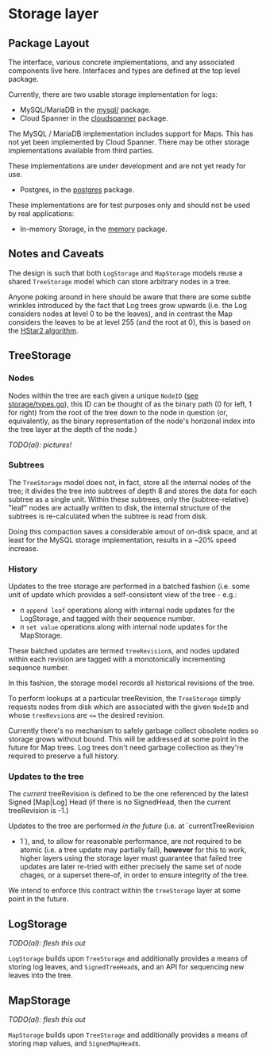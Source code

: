 # Storage layer

## Package Layout

The interface, various concrete implementations, and any associated components
live here. Interfaces and types are defined at the top level package.

Currently, there are two usable storage implementation for logs:

*   MySQL/MariaDB in the [mysql/](mysql) package.
*   Cloud Spanner in the [cloudspanner](cloudspanner) package.

The MySQL / MariaDB implementation includes support for Maps. This has not yet
been implemented by Cloud Spanner. There may be other storage implementations
available from third parties.

These implementations are under development and are not yet ready for use.

*   Postgres, in the [postgres](postgres) package.

These implementations are for test purposes only and should not be used by real
applications:

*   In-memory Storage, in the [memory](memory) package.

## Notes and Caveats

The design is such that both `LogStorage` and `MapStorage` models reuse a shared
`TreeStorage` model which can store arbitrary nodes in a tree.

Anyone poking around in here should be aware that there are some subtle wrinkles
introduced by the fact that Log trees grow upwards (i.e. the Log considers nodes
at level 0 to be the leaves), and in contrast the Map considers the leaves to be
at level 255 (and the root at 0), this is based on the
[HStar2 algorithm](https://www.links.org/files/RevocationTransparency.pdf).

## TreeStorage

### Nodes

Nodes within the tree are each given a unique `NodeID`
([see storage/types.go](storage/types.go)), this ID can be thought of as the
binary path (0 for left, 1 for right) from the root of the tree down to the node
in question (or, equivalently, as the binary representation of the node's
horizonal index into the tree layer at the depth of the node.)

*TODO(al): pictures!*

### Subtrees

The `TreeStorage` model does not, in fact, store all the internal nodes of the
tree; it divides the tree into subtrees of depth 8 and stores the data for each
subtree as a single unit. Within these subtrees, only the (subtree-relative)
"leaf" nodes are actually written to disk, the internal structure of the
subtrees is re-calculated when the subtree is read from disk.

Doing this compaction saves a considerable amout of on-disk space, and at least
for the MySQL storage implementation, results in a ~20% speed increase.

### History

Updates to the tree storage are performed in a batched fashion (i.e. some unit
of update which provides a self-consistent view of the tree - e.g.:

*   *n* `append leaf` operations along with internal node updates for the
    LogStorage, and tagged with their sequence number.
*   *n* `set value` operations along with internal node updates for the
    MapStorage.

These batched updates are termed `treeRevision`s, and nodes updated within each
revision are tagged with a monotonically incrementing sequence number.

In this fashion, the storage model records all historical revisions of the tree.

To perform lookups at a particular treeRevision, the `TreeStorage` simply
requests nodes from disk which are associated with the given `NodeID` and whose
`treeRevsion`s are `<=` the desired revision.

Currently there's no mechanism to safely garbage collect obsolete nodes so
storage grows without bound. This will be addressed at some point in the future
for Map trees. Log trees don't need garbage collection as they're required to
preserve a full history.

### Updates to the tree

The *current* treeRevision is defined to be the one referenced by the latest
Signed [Map|Log] Head (if there is no SignedHead, then the current treeRevision
is -1.)

Updates to the tree are performed *in the future* (i.e. at `currentTreeRevision
+ 1`), and, to allow for reasonable performance, are not required to be atomic
(i.e. a tree update may partially fail), **however** for this to work, higher
layers using the storage layer must guarantee that failed tree updates are later
re-tried with either precisely the same set of node chages, or a superset
there-of, in order to ensure integrity of the tree.

We intend to enforce this contract within the `treeStorage` layer at some point
in the future.

## LogStorage

*TODO(al): flesh this out*

`LogStorage` builds upon `TreeStorage` and additionally provides a means of
storing log leaves, and `SignedTreeHead`s, and an API for sequencing new leaves
into the tree.

## MapStorage

*TODO(al): flesh this out*

`MapStorage` builds upon `TreeStorage` and additionally provides a means of
storing map values, and `SignedMapHead`s.
